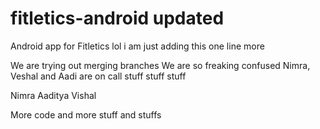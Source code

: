# fitletics-android updated
Android app for Fitletics
lol
i am just adding this one line more

We are trying out merging branches
We are so freaking confused
Nimra, Veshal and Aadi are on call
stuff stuff stuff

Nimra
Aaditya 
Vishal

More code and more stuff and stuffs